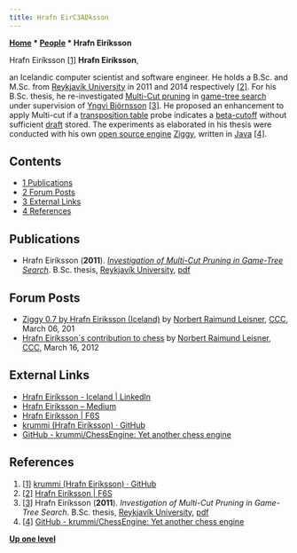 ```yaml
---
title: Hrafn EirC3ADksson
---
```

**[Home](Home "Home") * [People](People "People") * Hrafn Eiríksson**

[](https://github.com/krummi) Hrafn Eiríksson <a id="cite-note-1" href="#cite-ref-1">[1]</a>
**Hrafn Eiríksson**,

an Icelandic computer scientist and software engineer. He holds a B.Sc. and M.Sc. from [Reykjavík University](https://en.wikipedia.org/wiki/Reykjav%C3%ADk_University) in 2011 and 2014 respectively <a id="cite-note-2" href="#cite-ref-2">[2]</a>.
For his B.Sc. thesis, he re-investigated [Multi-Cut pruning](Multi-Cut "Multi-Cut") in [game-tree search](Search "Search") under supervision of [Yngvi Björnsson](Yngvi_Bj%C3%B6rnsson "Yngvi Björnsson")
<a id="cite-note-3" href="#cite-ref-3">[3]</a>.
He proposed an enhancement to apply Multi-cut if a [transposition table](Transposition_Table "Transposition Table") probe indicates a [beta-cutoff](Beta-Cutoff "Beta-Cutoff") without sufficient [draft](Depth "Depth") stored.
The experiments as elaborated in his thesis were conducted with his own [open source engine](Category:Open_Source "Category:Open Source") [Ziggy](Ziggy_IS "Ziggy IS"), written in [Java](Java "Java") <a id="cite-note-4" href="#cite-ref-4">[4]</a>.

## Contents

- [1 Publications](#publications)
- [2 Forum Posts](#forum-posts)
- [3 External Links](#external-links)
- [4 References](#references)

## Publications

- Hrafn Eiríksson (**2011**). *[Investigation of Multi-Cut Pruning in Game-Tree Search](https://skemman.is/handle/1946/9180;jsessionid=E04F16CDFE730BD83A1C985CA8DB8944)*. B.Sc. thesis, [Reykjavík University](https://en.wikipedia.org/wiki/Reykjav%C3%ADk_University), [pdf](http://skemman.is/en/stream/get/1946/9180/22971/1/research-report.pdf)

## Forum Posts

- [Ziggy 0.7 by Hrafn Eiriksson (Iceland)](http://www.talkchess.com/forum3/viewtopic.php?f=2&t=42767) by [Norbert Raimund Leisner](Norbert_Raimund_Leisner "Norbert Raimund Leisner"), [CCC](CCC "CCC"), March 06, 201
- [Hrafn Eiríksson´s contribution to chess](http://www.talkchess.com/forum/viewtopic.php?t=42905) by [Norbert Raimund Leisner](Norbert_Raimund_Leisner "Norbert Raimund Leisner"), [CCC](CCC "CCC"), March 16, 2012

## External Links

- [Hrafn Eiríksson - Iceland | LinkedIn](https://is.linkedin.com/in/hrafneiriksson)
- [Hrafn Eiríksson – Medium](https://medium.com/@krummi)
- [Hrafn Eiríksson | F6S](https://www.f6s.com/hrafneirksson)
- [krummi (Hrafn Eiríksson) · GitHub](https://github.com/krummi)
- [GitHub - krummi/ChessEngine: Yet another chess engine](https://github.com/krummi/ChessEngine)

## References

1. <a id="cite-ref-1" href="#cite-note-1">[1]</a> [krummi (Hrafn Eiríksson) · GitHub](https://github.com/krummi)
1. <a id="cite-ref-2" href="#cite-note-2">[2]</a> [Hrafn Eiríksson | F6S](https://www.f6s.com/hrafneirksson)
1. <a id="cite-ref-3" href="#cite-note-3">[3]</a> Hrafn Eiríksson (**2011**). *Investigation of Multi-Cut Pruning in Game-Tree Search*. B.Sc. thesis, [Reykjavík University](https://en.wikipedia.org/wiki/Reykjav%C3%ADk_University), [pdf](http://skemman.is/en/stream/get/1946/9180/22971/1/research-report.pdf)
1. <a id="cite-ref-4" href="#cite-note-4">[4]</a> [GitHub - krummi/ChessEngine: Yet another chess engine](https://github.com/krummi/ChessEngine)

**[Up one level](People "People")**

